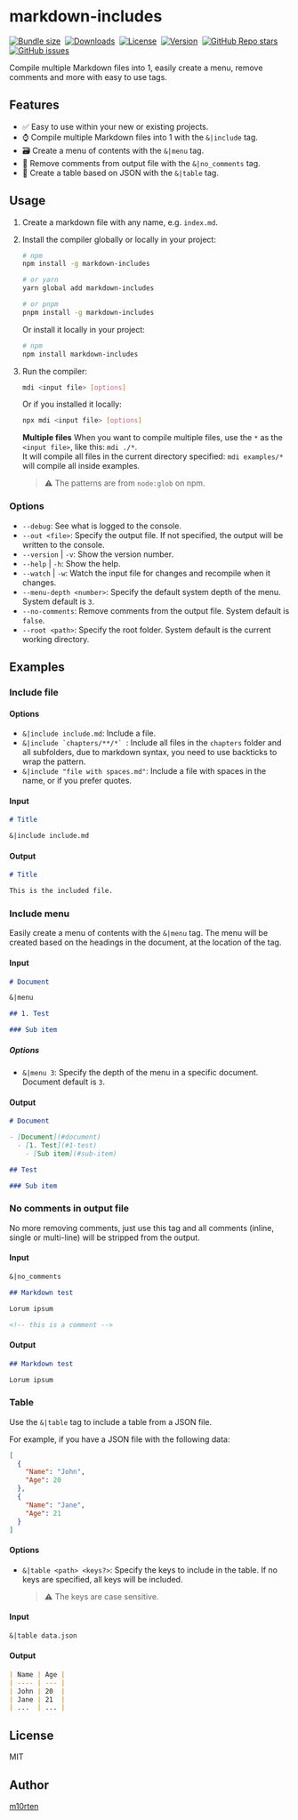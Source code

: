 # markdown-includes

[![Bundle size](https://img.shields.io/bundlephobia/min/markdown-includes/latest?style=for-the-badge&color=3178c6)](https://bundlephobia.com/package/markdown-includes@latest)&nbsp;
[![Downloads](https://img.shields.io/npm/dt/markdown-includes?style=for-the-badge)](https://www.npmjs.com/package/markdown-includes)&nbsp;
[![License](https://img.shields.io/npm/l/markdown-includes?style=for-the-badge&color=efb103)](https://github.com/m10rten/markdown-includes/blob/main/LICENSE)&nbsp;
[![Version](https://img.shields.io/npm/v/markdown-includes?style=for-the-badge&color=cb3837&logo=npm)](https://www.npmjs.com/package/markdown-includes)&nbsp;
[![GitHub Repo stars](https://img.shields.io/github/stars/m10rten/markdown-includes?color=E9E9E9&logo=Github&style=for-the-badge)](https://www.github.com/m10rten/markdown-includes)&nbsp;
[![GitHub issues](https://img.shields.io/github/issues-raw/m10rten/markdown-includes?label=issues&style=for-the-badge)](https://www.github.com/m10rten/markdown-includes/issues)

Compile multiple Markdown files into 1, easily create a menu, remove comments and more with easy to use tags.

## Features

- ✅ Easy to use within your new or existing projects.
- ⌚ Compile multiple Markdown files into 1 with the `&|include` tag.
- 🗃️ Create a menu of contents with the `&|menu` tag.
- 🧹 Remove comments from output file with the `&|no_comments` tag.
- 📝 Create a table based on JSON with the `&|table` tag.

## Usage

1. Create a markdown file with any name, e.g. `index.md`.
2. Install the compiler globally or locally in your project:

   ```bash
   # npm
   npm install -g markdown-includes

   # or yarn
   yarn global add markdown-includes

   # or pnpm
   pnpm install -g markdown-includes
   ```

   Or install it locally in your project:

   ```bash
   # npm
   npm install markdown-includes
   ```

3. Run the compiler:

   ```bash
   mdi <input file> [options]
   ```

   Or if you installed it locally:

   ```bash
   npx mdi <input file> [options]
   ```

   **Multiple files**
   When you want to compile multiple files, use the `*` as the `<input file>`, like this: `mdi ./*`. <br>
   It will compile all files in the current directory specified: `mdi examples/*` will compile all inside examples.

   > ⚠️ The patterns are from `node:glob` on npm.

### Options

- `--debug`: See what is logged to the console.
- `--out <file>`: Specify the output file. If not specified, the output will be written to the console.
- `--version` | `-v`: Show the version number.
- `--help` | `-h`: Show the help.
- `--watch` | `-w`: Watch the input file for changes and recompile when it changes.
- `--menu-depth <number>`: Specify the default system depth of the menu. System default is `3`.
- `--no-comments`: Remove comments from the output file. System default is `false`.
- `--root <path>`: Specify the root folder. System default is the current working directory.

## Examples

### Include file

#### Options

- `&|include include.md`: Include a file.
- `` &|include `chapters/**/*`  ``: Include all files in the `chapters` folder and all subfolders, due to markdown syntax, you need to use backticks to wrap the pattern.
- `&|include "file with spaces.md"`: Include a file with spaces in the name, or if you prefer quotes.

#### Input

```markdown
# Title

&|include include.md
```

#### Output

```markdown
# Title

This is the included file.
```

### Include menu

Easily create a menu of contents with the `&|menu` tag. The menu will be created based on the headings in the document, at the location of the tag.

#### Input

```markdown
# Document

&|menu

## 1. Test

### Sub item
```

##### Options

- `&|menu 3`: Specify the depth of the menu in a specific document. Document default is `3`.

#### Output

```markdown
# Document

- [Document](#document)
  - [1. Test](#1-test)
    - [Sub item](#sub-item)

## Test

### Sub item
```

### No comments in output file

No more removing comments, just use this tag and all comments (inline, single or multi-line) will be stripped from the output.

#### Input

```markdown
&|no_comments

## Markdown test

Lorum ipsum

<!-- this is a comment -->
```

#### Output

```markdown
## Markdown test

Lorum ipsum
```

### Table

Use the `&|table` tag to include a table from a JSON file.

For example, if you have a JSON file with the following data:

```json
[
  {
    "Name": "John",
    "Age": 20
  },
  {
    "Name": "Jane",
    "Age": 21
  }
]
```

#### Options

- `&|table <path> <keys?>`: Specify the keys to include in the table. If no keys are specified, all keys will be included.
  > ⚠️ The keys are case sensitive.

#### Input

```markdown
&|table data.json
```

#### Output

```markdown
| Name | Age |
| ---- | --- |
| John | 20  |
| Jane | 21  |
| ...  | ... |
```

## License

MIT

## Author

[m10rten](https://github.com/m10rten)
